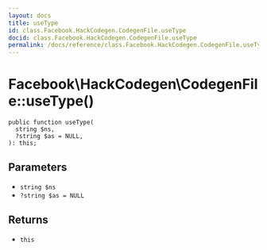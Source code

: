 ```yaml
---
layout: docs
title: useType
id: class.Facebook.HackCodegen.CodegenFile.useType
docid: class.Facebook.HackCodegen.CodegenFile.useType
permalink: /docs/reference/class.Facebook.HackCodegen.CodegenFile.useType.md
---
```

# Facebook\\HackCodegen\\CodegenFile::useType()




``` Hack
public function useType(
  string $ns,
  ?string $as = NULL,
): this;
```




## Parameters




+ ` string $ns `
+ ` ?string $as = NULL `




## Returns




* ` this `